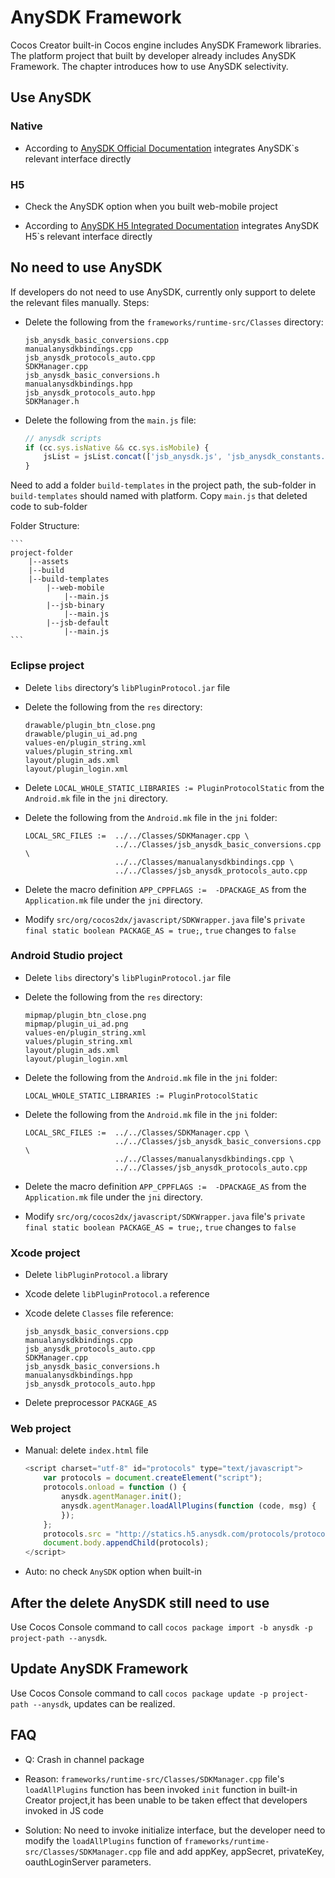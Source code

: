 
# AnySDK Framework

Cocos Creator built-in Cocos engine includes AnySDK Framework libraries. The platform project that built by developer already includes AnySDK Framework. The chapter introduces how to use AnySDK selectivity.

## Use AnySDK

### Native

- According to [AnySDK Official Documentation](http://docs.anysdk.com) integrates AnySDK`s relevant interface directly

### H5

- Check the AnySDK option when you built web-mobile project

- According to [AnySDK H5 Integrated Documentation](http://docs.anysdk.com/H5Tutorial) integrates AnySDK H5`s relevant interface directly

## No need to use AnySDK

If developers do not need to use AnySDK, currently only support to delete the relevant files manually.
Steps:

- Delete the following from the `frameworks/runtime-src/Classes` directory:

	```
	jsb_anysdk_basic_conversions.cpp
	manualanysdkbindings.cpp
	jsb_anysdk_protocols_auto.cpp 
	SDKManager.cpp
	jsb_anysdk_basic_conversions.h
	manualanysdkbindings.hpp
	jsb_anysdk_protocols_auto.hpp 
	SDKManager.h
	```

- Delete the following from the `main.js` file:

	``` js
	// anysdk scripts
	if (cc.sys.isNative && cc.sys.isMobile) {
		jsList = jsList.concat(['jsb_anysdk.js', 'jsb_anysdk_constants.js']);
	}
	```

Need to add a folder `build-templates` in the project path, the sub-folder in `build-templates` should named with platform. Copy `main.js` that deleted code to sub-folder

Folder Structure:

	```
	project-folder
		|--assets
		|--build
		|--build-templates
			|--web-mobile
				|--main.js
			|--jsb-binary
				|--main.js
			|--jsb-default
				|--main.js
	```

### Eclipse project

- Delete `libs` directory‘s `libPluginProtocol.jar` file

- Delete the following from the `res` directory:

	```
	drawable/plugin_btn_close.png
	drawable/plugin_ui_ad.png
	values-en/plugin_string.xml
	values/plugin_string.xml 
	layout/plugin_ads.xml
	layout/plugin_login.xml
	```

- Delete `LOCAL_WHOLE_STATIC_LIBRARIES := PluginProtocolStatic` from the `Android.mk` file in the `jni` directory.

- Delete the following from the `Android.mk` file in the `jni` folder:

	```
	LOCAL_SRC_FILES :=  ../../Classes/SDKManager.cpp \ 
						../../Classes/jsb_anysdk_basic_conversions.cpp \
						../../Classes/manualanysdkbindings.cpp \
						../../Classes/jsb_anysdk_protocols_auto.cpp 
	```

- Delete the macro definition `APP_CPPFLAGS :=  -DPACKAGE_AS` from the `Application.mk` file under the `jni` directory.

- Modify `src/org/cocos2dx/javascript/SDKWrapper.java` file's `private final static boolean PACKAGE_AS = true;`, `true` changes to `false`

### Android Studio project

- Delete `libs` directory's `libPluginProtocol.jar` file

- Delete the following from the `res` directory:

	```
	mipmap/plugin_btn_close.png
	mipmap/plugin_ui_ad.png
	values-en/plugin_string.xml
	values/plugin_string.xml
	layout/plugin_ads.xml
	layout/plugin_login.xml
	```

- Delete the following from the `Android.mk` file in the `jni` folder:

    `LOCAL_WHOLE_STATIC_LIBRARIES := PluginProtocolStatic`

- Delete the following from the `Android.mk` file in the `jni` folder:

	```
	LOCAL_SRC_FILES :=  ../../Classes/SDKManager.cpp \
						../../Classes/jsb_anysdk_basic_conversions.cpp \
						../../Classes/manualanysdkbindings.cpp \
						../../Classes/jsb_anysdk_protocols_auto.cpp
	```

- Delete the macro definition `APP_CPPFLAGS :=  -DPACKAGE_AS` from the `Application.mk` file under the `jni` directory.

- Modify `src/org/cocos2dx/javascript/SDKWrapper.java` file's `private final static boolean PACKAGE_AS = true;`, `true` changes to `false`

### Xcode project

- Delete `libPluginProtocol.a` library

- Xcode delete `libPluginProtocol.a` reference

- Xcode delete `Classes` file reference:

	```
	jsb_anysdk_basic_conversions.cpp
	manualanysdkbindings.cpp
	jsb_anysdk_protocols_auto.cpp 
	SDKManager.cpp
	jsb_anysdk_basic_conversions.h
	manualanysdkbindings.hpp
	jsb_anysdk_protocols_auto.hpp 
	```

- Delete preprocessor `PACKAGE_AS`

### Web project

- Manual: delete `index.html` file

	```js
	<script charset="utf-8" id="protocols" type="text/javascript">
		var protocols = document.createElement("script");
		protocols.onload = function () {
			anysdk.agentManager.init();
			anysdk.agentManager.loadAllPlugins(function (code, msg) {
			});
		};
		protocols.src = "http://statics.h5.anysdk.com/protocols/protocols.js";
		document.body.appendChild(protocols);
	</script>
	```

- Auto: no check `AnySDK` option when built-in

## After the delete AnySDK still need to use

Use Cocos Console command to call `cocos package import -b anysdk -p project-path --anysdk`.

## Update AnySDK Framework

Use Cocos Console command to call `cocos package update -p project-path --anysdk`, updates can be realized.

## FAQ

- Q: Crash in channel package

- Reason: `frameworks/runtime-src/Classes/SDKManager.cpp` file's `loadAllPlugins` function has been invoked `init` function in built-in Creator project,it has been unable to be taken effect that developers invoked in JS code

- Solution: No need to invoke initialize interface, but the developer need to modify the `loadAllPlugins` function of `frameworks/runtime-src/Classes/SDKManager.cpp` file and add appKey, appSecret, privateKey, oauthLoginServer parameters.
